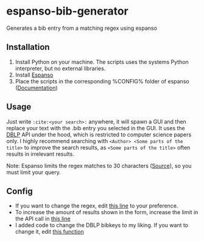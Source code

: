 # espanso-bib-generator
Generates a bib entry from a matching regex using espanso

## Installation

1. Install Python on your machine. The scripts uses the systems Python interpreter, but no external libraries.
2. Install [Espanso](https://github.com/espanso/espanso)
3. Place the scripts in the corresponding %CONFIG% folder of espanso ([Documentation](https://espanso.org/docs/configuration/basics/))

## Usage
Just write `:cite:<your search>:` anywhere, it will spawn a GUI and then replace your text with the .bib entry you selected in the GUI. It uses the [DBLP](https://dblp.org/) API under the hood, which is restricted to computer science papers only. I highly recommend searching with `<Author> <Some parts of the title>` to improve the search results, as `<Some parts of the title>` often results in irrelevant results.

Note: Espanso limits the regex matches to 30 characters ([Source](https://github.com/espanso/espanso/security)), so you must limit your query.

## Config

- If you want to change the regex, edit [this line](https://github.com/Xeophon/espanso-bib-generator/blob/417d1a1a43f866afe680a54303fcc2cccf8b0910/espanso/match/bib_gen.yml#L11) to your preference.
- To increase the amount of results shown in the form, increase the limit in the API call in [this line](https://github.com/Xeophon/espanso-bib-generator/blob/417d1a1a43f866afe680a54303fcc2cccf8b0910/espanso/scripts/dblp_multi_search.py#L8)
- I added code to change the DBLP bibkeys to my liking. If you want to change it, edit [this function](https://github.com/Xeophon/espanso-bib-generator/blob/417d1a1a43f866afe680a54303fcc2cccf8b0910/espanso/scripts/bib_generator.py#L18)

